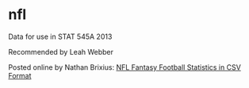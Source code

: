 nfl
===

Data for use in STAT 545A 2013

Recommended by Leah Webber

Posted online by Nathan Brixius: [NFL Fantasy Football Statistics in CSV Format](http://nathanbrixius.wordpress.com/2013/08/13/nfl-fantasy-football-statistics-in-csv-format/)
